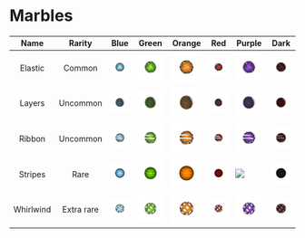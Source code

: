 # Marbles

| Name | Rarity |                 Blue                 | Green                                 | Orange                                 | Red                                 | Purple                                 | Dark                                 |
| :---------: | :----: | :----------------------------------: | ------------------------------------- | -------------------------------------- | ----------------------------------- | -------------------------------------- | ------------------------------------ |
|   Elastic   |   Common   | ![](assets/marbles/thumbnails/Elastic/PNG/Elastic-bleu.png) | ![](assets/marbles/thumbnails/Elastic/PNG/Elastic-vert.png) | ![](assets/marbles/thumbnails/Elastic/PNG/Elastic-orange.png) | ![](assets/marbles/thumbnails/Elastic/PNG/Elastic-rouge.png) | ![](assets/marbles/thumbnails/Elastic/PNG/Elastic-violet.png) | ![](assets/marbles/thumbnails/Elastic/PNG/Elastic-DARK.png) |
|   Layers    |  Uncommon  | ![](assets/marbles/thumbnails/Layers/PNG/Layers-bleu.png) | ![](assets/marbles/thumbnails/Layers/PNG/Layers-vert.png) | ![](assets/marbles/thumbnails/Layers/PNG/Layers-orange.png) | ![](assets/marbles/thumbnails/Layers/PNG/Layers-rouge.png) | ![](assets/marbles/thumbnails/Layers/PNG/Layers-violet.png) | ![](assets/marbles/thumbnails/Layers/PNG/Layers-DARK.png) |
|   Ribbon    |  Uncommon  | ![](assets/marbles/thumbnails/Ribbon/PNG/Ribbon-bleu.png) | ![](assets/marbles/thumbnails/Ribbon/PNG/Ribbon-vert.png) | ![](assets/marbles/thumbnails/Ribbon/PNG/Ribbon-orange.png) | ![](assets/marbles/thumbnails/Ribbon/PNG/Ribbon-rouge.png) | ![](assets/marbles/thumbnails/Ribbon/PNG/Ribbon-violet.png) | ![](assets/marbles/thumbnails/Ribbon/PNG/Ribbon-DARK.png) |
|   Stripes   |    Rare    | ![](assets/marbles/thumbnails/Stripes/PNG/Stripes-bleu.png) | ![](assets/marbles/thumbnails/Stripes/PNG/Stripes-vert.png) | ![](assets/marbles/thumbnails/Stripes/PNG/Stripes-orange.png) | ![](assets/marbles/thumbnails/Stripes/PNG/Stripes-rouge.png) | ![](assets/marbles/thumbnails/violet.png) | ![](assets/marbles/thumbnails/Stripes/PNG/Stripes-DARK.png) |
|  Whirlwind  | Extra rare | ![](assets/marbles/thumbnails/Whirlwind/PNG/Whirlwind-bleu.png) | ![](assets/marbles/thumbnails/Whirlwind/PNG/Whirlwind-vert.png) | ![](assets/marbles/thumbnails/Whirlwind/PNG/Whirlwind-orange.png) | ![](assets/marbles/thumbnails/Whirlwind/PNG/Whirlwind-rouge.png) | ![](assets/marbles/thumbnails/Whirlwind/PNG/Whirlwind-violet.png) | ![](assets/marbles/thumbnails/Whirlwind/PNG/Whirlwind-DARK.png) |
